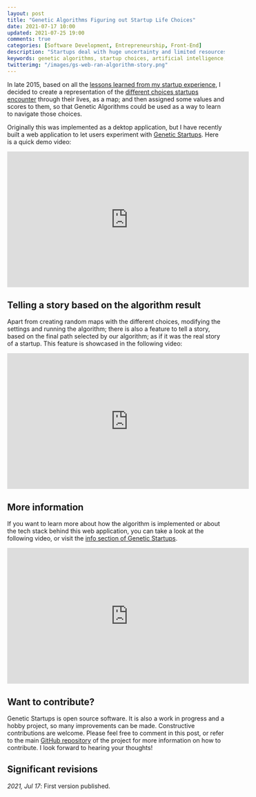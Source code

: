 ```yaml
---
layout: post
title: "Genetic Algorithms Figuring out Startup Life Choices"
date: 2021-07-17 10:00
updated: 2021-07-25 19:00
comments: true
categories: [Software Development, Entrepreneurship, Front-End]
description: "Startups deal with huge uncertainty and limited resources. Genetic startups implements a Genetic Algorithm trying to figure out the best choices, in a random map with investors, product launches, team additions, sad news, sales..."
keywords: genetic algorithms, startup choices, artificial intelligence, startups, evolutionary algorithms, startup life, startup stages, entrepreneurship
twitterimg: "/images/gs-web-ran-algorithm-story.png"
---
```

In late 2015, based on all the [lessons learned from my startup experience](/blog/2015/03/17/10-plus-1-valuable-lessons-i-learned-from-my-failed-startup/), I decided to create a representation of the [different choices startups encounter](https://geneticstartups.com/info/map#cell-types) through their lives, as a map; and then assigned some values and scores to them, so that Genetic Algorithms could be used as a way to learn to navigate those choices.

Originally this was implemented as a dektop application, but I have recently built a web application to let users experiment with [Genetic Startups](https://www.geneticstartups.com). Here is a quick demo video:

<iframe width="560" height="315" src="https://www.youtube.com/embed/fbtgCnUwW68" title="YouTube video player" frameborder="0" allow="accelerometer; autoplay; clipboard-write; encrypted-media; gyroscope; picture-in-picture" allowfullscreen></iframe>

<!-- More -->

## Telling a story based on the algorithm result

Apart from creating random maps with the different choices, modifying the settings and running the algorithm; there is also a feature to tell a story, based on the final path selected by our algorithm; as if it was the real story of a startup. This feature is showcased in the following video:

<iframe width="560" height="315" src="https://www.youtube.com/embed/k8YICnLAB_g" title="YouTube video player" frameborder="0" allow="accelerometer; autoplay; clipboard-write; encrypted-media; gyroscope; picture-in-picture" allowfullscreen></iframe>

## More information

If you want to learn more about how the algorithm is implemented or about the tech stack behind this web application, you can take a look at the following video, or visit the [info section of Genetic Startups](http://www.geneticstartups.com/info).

<iframe width="560" height="315" src="https://www.youtube.com/embed/DMIWYCU6SIU" title="YouTube video player" frameborder="0" allow="accelerometer; autoplay; clipboard-write; encrypted-media; gyroscope; picture-in-picture" allowfullscreen></iframe>

## Want to contribute?

Genetic Startups is open source software. It is also a work in progress and a hobby project, so many improvements can be made. Constructive contributions are welcome. Please feel free to comment in this post, or refer to the main [GitHub repository](https://github.com/romenrg/genetic-startups) of the project for more information on how to contribute. I look forward to hearing your thoughts!

<div class="revisions">
  <h2>Significant revisions</h2>
  <p><em>2021, Jul 17</em>: First version published.</p>
</div>
